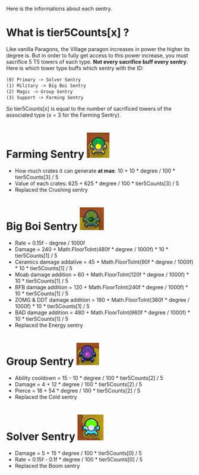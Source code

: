 Here is the informations about each sentry.

# What is tier5Counts[x] ?
Like vanilla Paragons, the Village paragon increases in power the higher its degree is. But in order to fully get access to this power increase, you must sacrifice 5 T5 towers of each type. **Not every sacrifice buff every sentry**. Here is which tower type buffs which sentry with the ID:
```
(0) Primary -> Solver Sentry
(1) Military -> Big Boi Sentry
(2) Magic -> Group Sentry
(3) Support -> Farming Sentry
```
So tier5Counts[x] is equal to the number of sacrificed towers of the associated type (x = 3 for the Farming Sentry).

# Farming Sentry ![Farming Sentry Picture](farming_sentry.png)
- How much crates it can generate **at max**: 10 + 10 * degree / 100 * tier5Counts[3] / 5
- Value of each crates: 625 + 625 * degree / 100 * tier5Counts[3] / 5
- Replaced the Crushing sentry

# Big Boi Sentry ![Big Boi Sentry Picture](big_boi_sentry.PNG)
- Rate = 0.15f - degree / 1000f
- Damage = 240 + Math.FloorToInt(480f * degree / 1000f) * 10 * tier5Counts[1] / 5
- Ceramics damage addative = 45 + Math.FloorToInt(90f * degree / 1000f) * 10 * tier5Counts[1] / 5
- Moab damage addition = 60 + Math.FloorToInt(120f * degree / 1000f) * 10 * tier5Counts[1] / 5
- BFB damage addition = 120 + Math.FloorToInt(240f * degree / 1000f) * 10 * tier5Counts[1] / 5
- ZOMG & DDT damage addition = 180 + Math.FloorToInt(360f * degree / 1000f) * 10 * tier5Counts[1] / 5
- BAD damage addition = 480 + Math.FloorToInt(960f * degree / 1000f) * 10 * tier5Counts[1] / 5
- Replaced the Energy sentry

# Group Sentry ![Group Picture](group_sentry.PNG)
- Ability cooldown = 15 - 10 * degree / 100 * tier5Counts[2] / 5
- Damage = 4 + 12 * degree / 100 * tier5Counts[2] / 5
- Pierce = 18 + 54 * degree / 100 * tier5Counts[2] / 5
- Replaced the Cold sentry

# Solver Sentry ![Solver Picture](solver_sentry.PNG)
- Damage = 5 + 15 * degree / 100 * tier5Counts[0] / 5
- Rate = 0.15f - 0.1f * degree / 100 * tier5Counts[0] / 5
- Replaced the Boom sentry
